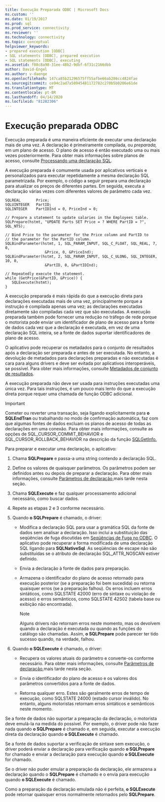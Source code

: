 ```yaml
---
title: Execução Preparada ODBC | Microsoft Docs
ms.custom: ''
ms.date: 01/19/2017
ms.prod: sql
ms.prod_service: connectivity
ms.reviewer: ''
ms.technology: connectivity
ms.topic: conceptual
helpviewer_keywords:
- prepared execution [ODBC]
- SQL statements [ODBC], prepared execution
- SQL statements [ODBC], executing
ms.assetid: f08c8a98-31ee-48b2-9dbf-6f31c2166dbb
author: David-Engel
ms.author: v-daenge
ms.openlocfilehash: 147ca85b21296575ff55afbe66ab286cc4824fae
ms.sourcegitcommit: ce94c2ad7a50945481172782c270b5b0206e61de
ms.translationtype: MT
ms.contentlocale: pt-BR
ms.lasthandoff: 04/14/2020
ms.locfileid: "81282306"
---
```

# <a name="prepared-execution-odbc"></a>Execução preparada ODBC
Execução preparada é uma maneira eficiente de executar uma declaração mais de uma vez. A declaração é primeiramente compilada, ou *preparada,* em um plano de acesso. O plano de acesso é então executado uma ou mais vezes posteriormente. Para obter mais informações sobre planos de acesso, consulte [Processando uma declaração SQL](../../../odbc/reference/processing-a-sql-statement.md).  
  
 A execução preparada é comumente usada por aplicativos verticais e personalizados para executar repetidamente a mesma declaração SQL parametrizada. Por exemplo, o código a seguir prepara uma declaração para atualizar os preços de diferentes partes. Em seguida, executa a declaração várias vezes com diferentes valores de parâmetro cada vez.  
  
```  
SQLREAL       Price;  
SQLUINTEGER   PartID;  
SQLINTEGER    PartIDInd = 0, PriceInd = 0;  
  
// Prepare a statement to update salaries in the Employees table.  
SQLPrepare(hstmt, "UPDATE Parts SET Price = ? WHERE PartID = ?", SQL_NTS);  
  
// Bind Price to the parameter for the Price column and PartID to  
// the parameter for the PartID column.  
SQLBindParameter(hstmt, 1, SQL_PARAM_INPUT, SQL_C_FLOAT, SQL_REAL, 7, 0,  
                  &Price, 0, &PriceInd);  
SQLBindParameter(hstmt, 2, SQL_PARAM_INPUT, SQL_C_ULONG, SQL_INTEGER, 10, 0,  
                  &PartID, 0, &PartIDInd);  
  
// Repeatedly execute the statement.  
while (GetPrice(&PartID, &Price)) {  
   SQLExecute(hstmt);  
}  
```  
  
 A execução preparada é mais rápida do que a execução direta para declarações executadas mais de uma vez, principalmente porque a instrução é compilada apenas uma vez; as declarações executadas diretamente são compiladas cada vez que são executadas. A execução preparada também pode fornecer uma redução no tráfego de rede porque o motorista pode enviar um identificador de plano de acesso para a fonte de dados cada vez que a declaração é executada, em vez de uma declaração SQL inteira, se a fonte de dados suportar identificadores de plano de acesso.  
  
 O aplicativo pode recuperar os metadados para o conjunto de resultados após a declaração ser preparada e antes de ser executada. No entanto, a devolução de metadados para declarações preparadas e não executadas é cara para alguns drivers e deve ser evitada por aplicativos interoperáveis, se possível. Para obter mais informações, consulte [Metadados de conjunto de resultados](../../../odbc/reference/develop-app/result-set-metadata.md).  
  
 A execução preparada não deve ser usada para instruções executadas uma única vez. Para tais instruções, é um pouco mais lento do que a execução direta porque requer uma chamada de função ODBC adicional.  
  
> [!IMPORTANT]  
>  Cometer ou reverter uma transação, seja ligando explicitamente para **o SQLEndTran** ou trabalhando no modo de confirmação automática, faz com que algumas fontes de dados excluam os planos de acesso de todas as declarações em uma conexão. Para obter mais informações, consulte as opções de SQL_CURSOR_COMMIT_BEHAVIOR e SQL_CURSOR_ROLLBACK_BEHAVIOR na descrição da função [SQLGetInfo.](../../../odbc/reference/syntax/sqlgetinfo-function.md)  
  
 Para preparar e executar uma declaração, o aplicativo:  
  
1.  Chama **SQLPrepare** e passa-a uma string contendo a declaração SQL.  
  
2.  Define os valores de quaisquer parâmetros. Os parâmetros podem ser definidos antes ou depois de preparar a declaração. Para obter mais informações, consulte [Parâmetros de declaração,](../../../odbc/reference/develop-app/statement-parameters.md)mais tarde nesta seção.  
  
3.  Chama **SQLExecute** e faz qualquer processamento adicional necessário, como buscar dados.  
  
4.  Repete as etapas 2 e 3 conforme necessário.  
  
5.  Quando **o SQLPrepare** é chamado, o driver:  
  
    -   Modifica a declaração SQL para usar a gramática SQL da fonte de dados sem analisar a declaração. Isso inclui a substituição das seqüências de fuga discutidas em [Seqüências de Fuga no ODBC](../../../odbc/reference/develop-app/escape-sequences-in-odbc.md). O aplicativo pode recuperar a forma modificada de uma declaração SQL ligando para **SQLNativeSql**. As seqüências de escape não são substituídas se o atributo de declaração SQL_ATTR_NOSCAN estiver definido.  
  
    -   Envia a declaração à fonte de dados para preparação.  
  
    -   Armazena o identificador do plano de acesso retornado para execução posterior (se a preparação foi bem sucedida) ou retorna quaisquer erros (se a preparação falhou). Os erros incluem erros sintáticos, como SQLSTATE 42000 (erro de sintaxe ou violação de acesso) e erros semânticos, como SQLSTATE 42S02 (tabela base ou exibição não encontrada).  
  
        > [!NOTE]  
        >  Alguns drivers não retornam erros neste momento, mas os devolvem quando a declaração é executada ou quando as funções do catálogo são chamadas. Assim, **o SQLPrepare** pode parecer ter tido sucesso quando, na verdade, falhou.  
  
6.  Quando **o SQLExecute** é chamado, o driver:  
  
    -   Recupera os valores atuais do parâmetro e converte-os conforme necessário. Para obter mais informações, consulte [Parâmetros de declaração,](../../../odbc/reference/develop-app/statement-parameters.md)mais tarde nesta seção.  
  
    -   Envia o identificador do plano de acesso e os valores dos parâmetros convertidos para a fonte de dados.  
  
    -   Retorna qualquer erro. Estes são geralmente erros de tempo de execução, como SQLSTATE 24000 (estado cursor inválido). No entanto, alguns motoristas retornam erros sintáticos e semânticos neste momento.  
  
 Se a fonte de dados não suportar a preparação da declaração, o motorista deve emulá-la na medida do possível. Por exemplo, o driver pode não fazer nada quando **o SQLPrepare** é chamado e, em seguida, executar a execução direta da declaração quando **o SQLExecute** é chamado.  
  
 Se a fonte de dados suportar a verificação de sintaxe sem execução, o driver poderá enviar a declaração para verificação quando **o SQLPrepare** for chamado e enviar a declaração para execução quando **o SQLExecute** for chamado.  
  
 Se o driver não puder emular a preparação da declaração, ele armazena a declaração quando o **SQLPrepare** é chamado e o envia para execução quando **o SQLExecute** é chamado.  
  
 Como a preparação da declaração emulada não é perfeita, **o SQLExecute** pode retornar quaisquer erros normalmente retornados pelo **SQLPrepare**.
